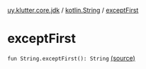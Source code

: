 [uy.klutter.core.jdk](../index.md) / [kotlin.String](index.md) / [exceptFirst](.)


# exceptFirst
<code>fun String.exceptFirst(): String</code> [(source)](https://github.com/kohesive/klutter/blob/master/core-jdk6/src/main/kotlin/uy/klutter/core/jdk/Strings.kt#L8)<br/>


